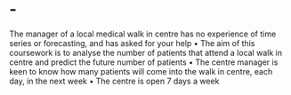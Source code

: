 # -
The manager of a local medical walk in centre has no experience of time series or forecasting, and has asked for your help • The aim of this coursework is to analyse the number of patients that attend a local walk in centre and predict the future number of patients • The centre manager is keen to know how many patients will come into the walk in centre, each day, in the next week • The centre is open 7 days a week
